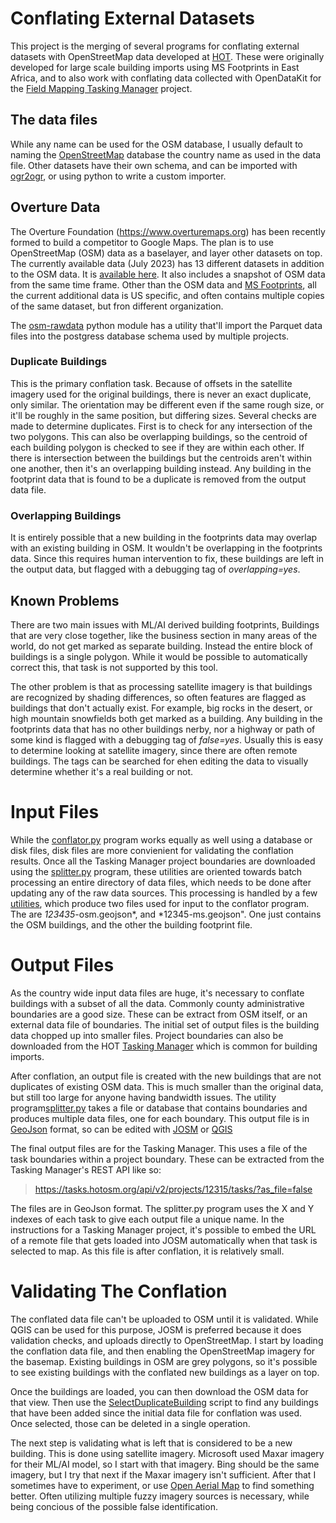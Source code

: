 # Conflating External Datasets

This project is the merging of several programs for conflating
external datasets with OpenStreetMap data developed at
[HOT](https://www.hotosm.org). These were originally developed for
large scale building imports using MS Footprints in East Africa, and
to also work with conflating data collected with OpenDataKit for the
[Field Mapping Tasking Manager](https://hotosm.github.io/fmtm/)
project.

## The data files

While any name can be used for the OSM database, I usually default to
naming the [OpenStreetMap](http://download.geofabrik.de/index.html)
database the country name as used in the data file. Other datasets
have their own schema, and can be imported with
[ogr2ogr](https://gdal.org/programs/ogr2ogr.html), or using python to
write a custom importer.

## Overture Data

The Overture Foundation (https://www.overturemaps.org) has been
recently formed to build a competitor to Google Maps. The plan is to
use OpenStreetMap (OSM) data as a baselayer, and layer other datasets
on top. The currently available data (July 2023) has 13 different
datasets in addition to the OSM data. It is [available
here](https://overturemaps.org/download/). It also includes a snapshot
of OSM data from the same time frame. Other than the OSM data and [MS
Footprints](https://github.com/microsoft/GlobalMLBuildingFootprints),
all the current additional data is US specific, and often contains
multiple copies of the same dataset, but fron different organization.

The [osm-rawdata](https://hotosm.github.io/osm-rawdata/importer)
python module has a utility that'll import the Parquet data files into
the postgress database schema used by multiple projects.

### Duplicate Buildings

This is the primary conflation task. Because of offsets in the
satellite imagery used for the original buildings, there is never an
exact duplicate, only similar. The orientation may be different even
if the same rough size, or it'll be roughly in the same position, but
differing sizes. Several checks are made to determine
duplicates. First is to check for any intersection of the two
polygons. This can also be overlapping buildings, so the centroid of
each building polygon is checked to see if they are within each
other. If there is intersection between the buildings but the
centroids aren't within one another, then it's an overlapping building
instead. Any building in the footprint data that is found to be a
duplicate is removed from the output data file.

### Overlapping Buildings

It is entirely possible that a new building in the footprints data may
overlap with an existing building in OSM. It wouldn't be overlapping
in the footprints data. Since this requires human intervention to fix,
these buildings are left in the output data, but flagged with a
debugging tag of *overlapping=yes*.

## Known Problems

There are two main issues with ML/AI derived building footprints,
Buildings that are very close together, like the business section in
many areas of the world, do not get marked as separate
building. Instead the entire block of buildings is a single
polygon. While it would be possible to automatically correct this,
that task is not supported by this tool.

The other problem is that as processing satellite imagery is that
buildings are recognized by shading differences, so often features are
flagged as buildings that don't actually exist. For example, big rocks
in the desert, or high mountain snowfields both get marked as a
building. Any building in the footprints data that has no other
buildings nerby, nor a highway or path of some kind is flagged with a
debugging tag of *false=yes*. Usually this is easy to determine
looking at satellite imagery, since there are often remote
buildings. The tags can be searched for ehen editing the data to
visually determine whether it's a real building or not.

# Input Files

While the [conflator.py](conflator.md) program works equally as well
using a database or disk files, disk files are more convienient for
validating the conflation results. Once all the Tasking Manager
project boundaries are downloaded using the [splitter.py](splitter.md)
program, these utilities are oriented towards batch processing an entire
directory of data files, which needs to be done after updating any of
the raw data sources. This processing is handled by a few
[utilities](utilities.md), which produce two files used for input to
the conflator program. The are *123435*-osm.geojson*, and
*12345-ms.geojson". One just contains the OSM buildings, and the other
the building footprint file.

# Output Files

As the country wide input data files are huge, it's necessary to
conflate buildings with a subset of all the data. Commonly county
administrative boundaries are a good size. These can be extract from
OSM itself, or an external data file of boundaries. The initial set of
output files is the building data chopped up into smaller
files. Project boundaries can also be downloaded from the HOT [Tasking
Manager](https://www.tasks.hotosm.org) which is common for building
imports.

After conflation, an output file is created with the new buildings
that are not duplicates of existing OSM data. This is much smaller
than the original data, but still too large for anyone having
bandwidth issues. The utility program[splitter.py](splitter.md) takes
a file or database that contains boundaries and produces multiple data
files, one for each boundary. This output file is in
[GeoJson](https://geojson.org/) format, so can be edited with
[JOSM](https://josm.openstreetmap.de) or
[QGIS](https://www.qgis.org/en/site/)

The final output files are for the Tasking Manager. This uses a file
of the task boundaries within a project boundary. These can be
extracted from the Tasking Manager's REST API like so:

> https://tasks.hotosm.org/api/v2/projects/12315/tasks/?as_file=false

The files are in GeoJson format. The splitter.py program uses the X and Y
indexes of each task to give each output file a unique name. In the
instructions for a Tasking Manager project, it's possible to embed the
URL of a remote file that gets loaded into JOSM automatically when
that task is selected to map. As this file is after conflation, it is
relatively small.

# Validating The Conflation

The conflated data file can't be uploaded to OSM until it is
validated. While QGIS can be used for this purpose, JOSM is preferred
because it does validation checks, and uploads directly to
OpenStreetMap. I start by loading the conflation data file, and then
enabling the OpenStreetMap imagery for the basemap. Existing buildings
in OSM are grey polygons, so it's possible to see existing buildings
with the conflated new buildings as a layer on top.

Once the buildings are loaded, you can then download the OSM data for
that view. Then use the
[SelectDuplicateBuilding](https://github.com/MikeTho16/JOSM-Scripts/blob/master/SelectDuplicateBuilding.js)
script to find any buildings that have been added since the initial
data file for conflation was used. Once selected, those can be
deleted in a single operation.

The next step is validating what is left that is considered to be a
new building. This is done using satellite imagery. Microsoft used
Maxar imagery for their ML/AI model, so I start with that
imagery. Bing should be the same imagery, but I try that next if the
Maxar imagery isn't sufficient. After that I sometimes have to
experiment, or use [Open Aerial Map](https://openaerialmap.org/) to
find something better. Often utilizing multiple fuzzy imagery sources
is necessary, while being concious of the possible false
identification.
